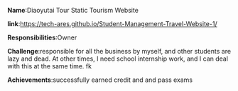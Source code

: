 **Name**:Diaoyutai Tour Static Tourism Website

**link**:https://tech-ares.github.io/Student-Management-Travel-Website-1/

**Responsibilities**:Owner

**Challenge**:responsible for all the business by myself, and other students are lazy and dead. At other times, I need school internship work, and I can deal with this at the same time.  fk 

**Achievements**:successfully earned credit and and pass exams
